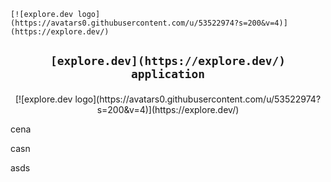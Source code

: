 <p align="center">
    
    [![explore.dev logo](https://avatars0.githubusercontent.com/u/53522974?s=200&v=4)](https://explore.dev/)
</p>

<h2 align="center">

    [explore.dev](https://explore.dev/) application
</h2>

<p align="center">
    [![explore.dev logo](https://avatars0.githubusercontent.com/u/53522974?s=200&v=4)](https://explore.dev/)
</p>


cena 


casn 

asds
